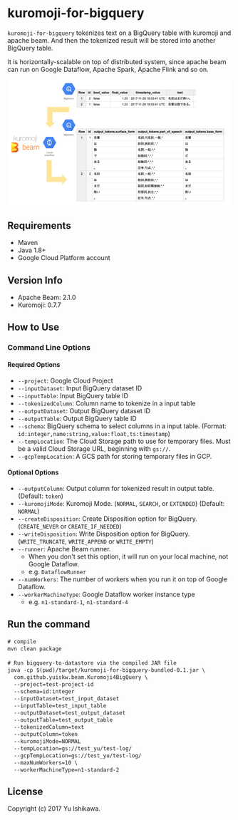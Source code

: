# kuromoji-for-bigquery

`kuromoji-for-bigquery` tokenizes text on a BigQuery table with kuromoji and apache beam.
And then the tokenized result will be stored into another BigQuery table.

It is horizontally-scalable on top of distributed system, since apache beam can run on Google Dataflow, Apache Spark, Apache Flink and so on.

![Overview](./docs/overview.png)

## Requirements

- Maven
- Java 1.8+
- Google Cloud Platform account

## Version Info

- Apache Beam: 2.1.0
- Kuromoji: 0.7.7

## How to Use

### Command Line Options

#### Required Options
- `--project`: Google Cloud Project
- `--inputDataset`: Input BigQuery dataset ID
- `--inputTable`: Input BigQuery table ID
- `--tokenizedColumn`: Column name to tokenize in a input table
- `--outputDataset`: Output BigQuery dataset ID
- `--outputTable`: Output BigQuery table ID
- `--schema`: BigQuery schema to select columns in a input table. (Format: `id:integer,name:string,value:float,ts:timestamp`)
- `--tempLocation`: The Cloud Storage path to use for temporary files. Must be a valid Cloud Storage URL, beginning with `gs://`.
- `--gcpTempLocation`: A GCS path for storing temporary files in GCP.

#### Optional Options
- `--outputColumn`: Output column for tokenized result in output table. (Default: `token`)
- `--kuromojiMode`: Kuromoji Mode. (`NORMAL`, `SEARCH`, or `EXTENDED`) (Default: `NORMAL`)
- `--createDisposition`: Create Disposition option for BigQuery. (`CREATE_NEVER` or `CREATE_IF_NEEDED`)
- `--writeDisposition`: Write Disposition option for BigQuery. (`WRITE_TRUNCATE`, `WRITE_APPEND` or `WRITE_EMPTY`)
- `--runner`: Apache Beam runner.
  - When you don't set this option, it will run on your local machine, not Google Dataflow.
  - e.g. `DataflowRunner`
- `--numWorkers`: The number of workers when you run it on top of Google Dataflow.
- `--workerMachineType`: Google Dataflow worker instance type
  - e.g. `n1-standard-1`, `n1-standard-4`

## Run the command

```
# compile
mvn clean package

# Run bigquery-to-datastore via the compiled JAR file
java -cp $(pwd)/target/kuromoji-for-bigquery-bundled-0.1.jar \
  com.github.yuiskw.beam.Kuromoji4BigQuery \
  --project=test-project-id
  --schema=id:integer
  --inputDataset=test_input_dataset
  --inputTable=test_input_table
  --outputDataset=test_output_dataset
  --outputTable=test_output_table
  --tokenizedColumn=text
  --outputColumn=token
  --kuromojiMode=NORMAL
  --tempLocation=gs://test_yu/test-log/
  --gcpTempLocation=gs://test_yu/test-log/
  --maxNumWorkers=10 \
  --workerMachineType=n1-standard-2
```

## License

Copyright (c) 2017 Yu Ishikawa.
